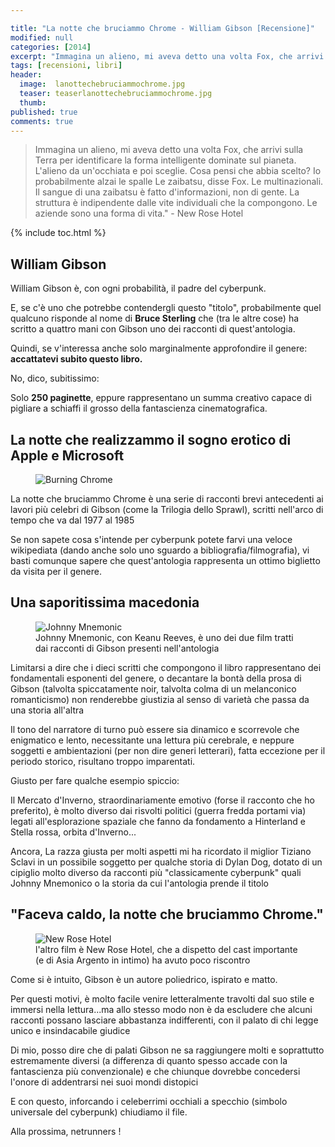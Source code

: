 ```yaml
---

title: "La notte che bruciammo Chrome - William Gibson [Recensione]"
modified: null
categories: [2014]
excerpt: "Immagina un alieno, mi aveva detto una volta Fox, che arrivi sulla Terra per identificare la forma intelligente dominate sul pianeta"
tags: [recensioni, libri]
header:  
  image:  lanottechebruciammochrome.jpg
  teaser: teaserlanottechebruciammochrome.jpg
  thumb: 
published: true
comments: true
---
```


> Immagina un alieno, mi aveva detto una volta Fox, che arrivi sulla Terra per identificare la forma intelligente dominate sul pianeta.
L'alieno da un'occhiata e poi sceglie. Cosa pensi che abbia scelto?
Io probabilmente alzai le spalle
Le zaibatsu, disse Fox. Le multinazionali.
Il sangue di una zaibatsu è fatto d'informazioni, non di gente.
La struttura è indipendente dalle vite individuali che la compongono.
Le aziende sono una forma di vita." - New Rose Hotel

{% include toc.html %}

## William Gibson

William Gibson è, con ogni probabilità, il padre del cyberpunk.

E, se c'è uno che potrebbe contendergli questo "titolo", probabilmente quel qualcuno risponde al nome di **Bruce Sterling** che (tra le altre cose) ha scritto a quattro mani con Gibson uno dei racconti di quest'antologia.

Quindi, se v'interessa anche solo marginalmente approfondire il genere: **accattatevi subito questo libro.** 

No, dico, subitissimo:

Solo **250 paginette**, eppure rappresentano un summa creativo capace di pigliare a schiaffi il grosso della fantascienza cinematografica.

## La notte che realizzammo il sogno erotico di Apple e Microsoft

<figure>
	<img src="http://1.bp.blogspot.com/-qQ9W8B2kCrA/UviF8wQtk2I/AAAAAAAAG2I/35qEE6SeibE/s1600/burning-chrome.jpg" alt="Burning Chrome">
</figure>

La notte che bruciammo Chrome è una serie di racconti brevi antecedenti ai lavori più celebri di Gibson (come la Trilogia dello Sprawl), scritti nell'arco di tempo che va dal 1977 al 1985 

Se non sapete cosa s'intende per cyberpunk potete farvi una veloce wikipediata (dando anche solo uno sguardo a bibliografia/filmografia), vi basti comunque sapere che quest'antologia rappresenta un ottimo biglietto da visita per il genere.

## Una saporitissima macedonia

<figure>
	<img src="http://2.bp.blogspot.com/-S52v7aI9BRs/UviM3MxG8yI/AAAAAAAAG2Y/QG3MliBdbmM/s1600/johnny_mnemonic-poster-it2.jpg" alt="Johnny Mnemonic">
	<figcaption>Johnny Mnemonic, con Keanu Reeves, è uno dei due film tratti dai racconti di Gibson presenti nell'antologia</figcaption>
</figure>

Limitarsi a dire che i dieci scritti che compongono il libro rappresentano dei fondamentali esponenti del genere, o decantare la bontà della prosa di Gibson (talvolta spiccatamente noir, talvolta colma di un melanconico romanticismo) non renderebbe giustizia al senso di varietà che passa da una storia all'altra

Il tono del narratore di turno può essere sia dinamico e scorrevole che enigmatico e lento, necessitante una lettura più cerebrale, e neppure soggetti e ambientazioni (per non dire generi letterari), fatta eccezione per il periodo storico, risultano troppo imparentati.

Giusto per fare qualche esempio spiccio:

Il Mercato d'Inverno, straordinariamente emotivo (forse il racconto che ho preferito), è molto diverso dai risvolti politici (guerra fredda portami via)  legati all'esplorazione spaziale che fanno da fondamento a Hinterland e Stella rossa, orbita d'Inverno...

Ancora, La razza giusta per molti aspetti mi ha ricordato il miglior Tiziano Sclavi in un possibile soggetto per qualche storia di Dylan Dog, dotato di un cipiglio molto diverso da racconti più "classicamente cyberpunk" quali Johnny Mnemonico o la storia da cui l'antologia prende il titolo

## "Faceva caldo, la notte che bruciammo Chrome."

<figure>
	<img src="http://4.bp.blogspot.com/-0BHfcqb2YLE/UviO5DlhINI/AAAAAAAAG2k/IEoXVr5zHK0/s1600/New-Rose-Hotel_reference.jpg" alt="New Rose Hotel">
	<figcaption>l'altro film è New Rose Hotel, che a dispetto del cast importante (e di Asia Argento in intimo) ha avuto poco riscontro
</figcaption>
</figure>

Come si è intuito, Gibson è un autore poliedrico, ispirato e matto.

Per questi motivi, è molto facile venire letteralmente travolti dal suo stile e immersi nella lettura...ma allo stesso modo non è da escludere che alcuni racconti possano lasciare abbastanza indifferenti, con il palato di chi legge unico e insindacabile giudice

Di mio, posso dire che di palati Gibson ne sa raggiungere molti e soprattutto estremamente diversi (a differenza di quanto spesso accade con la fantascienza più convenzionale) e che chiunque dovrebbe concedersi l'onore di addentrarsi nei suoi mondi distopici

E con questo, inforcando i celeberrimi occhiali a specchio (simbolo universale del cyberpunk) chiudiamo il file.

Alla prossima, netrunners !
